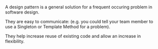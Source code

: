 A design pattern is a general solution for a frequent occuring problem in software design.

They are easy to communicate: (e.g. you could tell your team member to use a Singleton or Template Method for a problem).

They help increase reuse of existing code and allow an increase in flexibility.